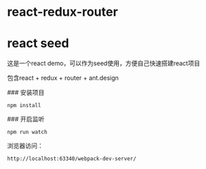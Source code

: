 # react-redux-router
react seed
===========
<p>这是一个react demo，可以作为seed使用，方便自己快速搭建react项目</p>
<p>包含react + redux + router + ant.design</p>
### 安装项目
<pre><code>npm install</code></pre>
### 开启监听
<pre><code>npm run watch</code></pre> 
<p>浏览器访问：</p>
<code>http://localhost:63340/webpack-dev-server/</code>
